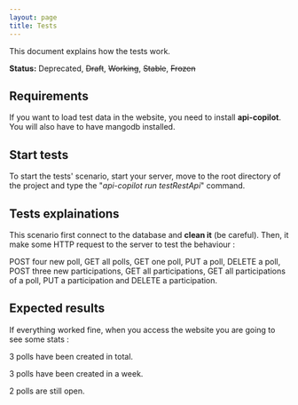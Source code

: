 ```yaml
---
layout: page
title: Tests
---
```


This document explains how the tests work.

**Status:** Deprecated, ~~Draft~~, ~~Working~~, ~~Stable~~, ~~Frozen~~

## Requirements
If you want to load test data in the website, you need to install **api-copilot**.
You will also have to have mangodb installed.

## Start tests
To start the tests' scenario, start your server, move to the root directory of the project and type the "*api-copilot run testRestApi*" command.

## Tests explainations
This scenario first connect to the database and **clean it** (be careful). Then, it make some HTTP request to the server to test the behaviour :

POST four new poll, GET all polls, GET one poll, PUT a poll, DELETE a poll, POST three new participations, GET all participations, GET all participations of a poll, PUT a participation and DELETE a participation.

## Expected results
If everything worked fine, when you access the website you are going to see some stats :

3 polls have been created in total.

3 polls have been created in a week.

2 polls are still open.

